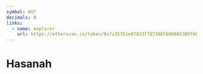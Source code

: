 ```yaml
---
symbol: HUT
decimals: 8
links:
  - name: explorer
    url: https://etherscan.io/token/0x7a35fE1e97823f78736EF60b8053BFF68fd7dEb4
---
```


# Hasanah
